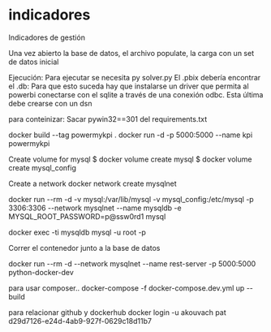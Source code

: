 # indicadores
Indicadores de gestión

Una vez abierto la base de datos, el archivo populate, la carga
con un set de datos inicial

Ejecución:
Para ejecutar se necesita py solver.py
El .pbix debería encontrar el .db: Para que esto suceda hay que instalarse un driver que permita al powerbi conectarse con el sqlite a través de una conexión odbc.  Esta última debe crearse con un dsn

para conteinizar:
Sacar pywin32==301 del requirements.txt

docker build --tag powermykpi .
docker run -d -p 5000:5000 --name kpi powermykpi


Create volume for mysql
$ docker volume create mysql
$ docker volume create mysql_config

Create a network
docker network create mysqlnet

docker run --rm -d -v mysql:/var/lib/mysql -v mysql_config:/etc/mysql -p 3306:3306 --network mysqlnet --name mysqldb -e MYSQL_ROOT_PASSWORD=p@ssw0rd1 mysql

docker exec -ti mysqldb mysql -u root -p

Correr el contenedor junto a la base de datos

docker run --rm -d --network mysqlnet --name rest-server -p 5000:5000  python-docker-dev


para usar composer.. 
docker-compose -f docker-compose.dev.yml up --build


para relacionar github y dockerhub
docker login -u akouvach
pat d29d7126-e24d-4ab9-927f-0629c18d11b7

